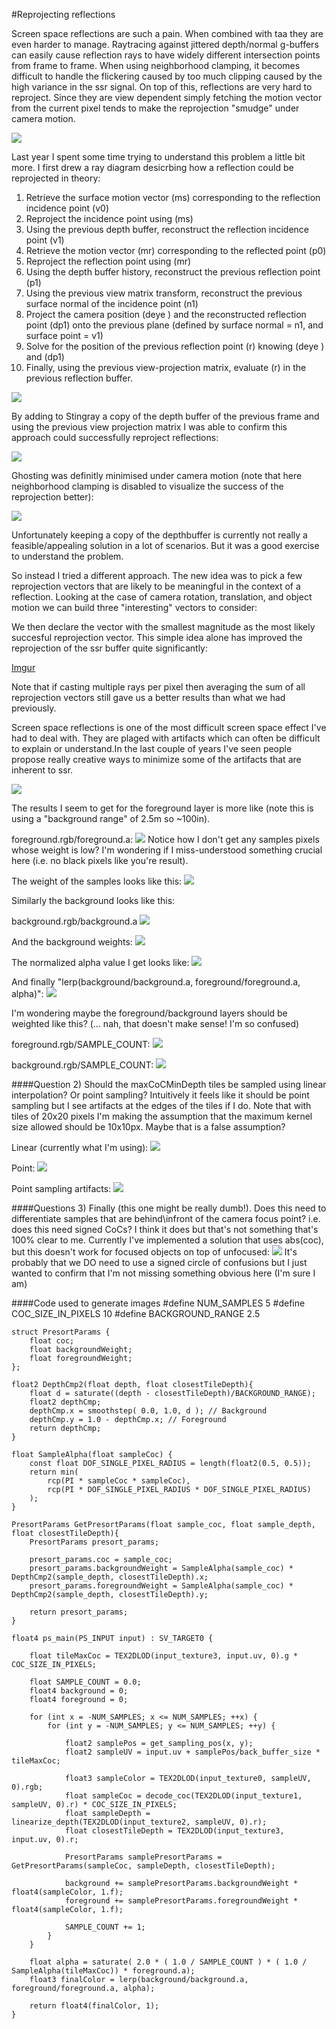 #Reprojecting reflections

Screen space reflections are such a pain. When combined with taa they are even harder to manage. Raytracing against jittered depth/normal g-buffers can easily cause reflection rays to have widely different intersection points from frame to frame. When using neighborhood clamping, it becomes difficult to handle the flickering caused by too much clipping caused by the high variance in the ssr signal. On top of this, reflections are very hard to reproject. Since they are view dependent simply fetching the motion vector from the current pixel tends to make the reprojection "smudge" under camera motion.

![](https://github.com/greje656/Questions/blob/master/images/foreground-original.png)

Last year I spent some time trying to understand this problem a little bit more. I first drew a ray diagram desicrbing how a reflection could be reprojected in theory:

1) Retrieve the surface motion vector (ms) corresponding to the reflection incidence point (v0)
2) Reproject the incidence point using (ms)
3) Using the previous depth buffer, reconstruct the reflection incidence point (v1)
4) Retrieve the motion vector (mr) corresponding to the reflected point (p0)
5) Reproject the reflection point using (mr)
6) Using the depth buffer history, reconstruct the previous reflection point (p1)
7) Using the previous view matrix transform, reconstruct the previous surface normal of the incidence point (n1)
8) Project the camera position (deye ) and the reconstructed reflection point (dp1) onto the previous plane (defined by surface normal = n1, and surface point = v1)
9) Solve for the position of the previous reflection point (r) knowing (deye ) and (dp1) 
10) Finally, using the previous view-projection matrix, evaluate (r) in the previous reflection buffer. 

![](https://github.com/greje656/Questions/blob/master/images/foreground-original.png)

By adding to Stingray a copy of the depth buffer of the previous frame and using the previous view projection matrix I was able to confirm this approach could successfully reproject reflections:

![](https://github.com/greje656/Questions/blob/master/images/foreground-original.png)

Ghosting was definitly minimised under camera motion (note that here neighborhood clamping is disabled to visualize the success of the reprojection better):

![](https://github.com/greje656/Questions/blob/master/images/foreground-original.png)

Unfortunately keeping a copy of the depthbuffer is currently not really a feasible/appealing solution in a lot of scenarios. But it was a good exercise to understand the problem.

So instead I tried a different approach. The new idea was to pick a few reprojection vectors that are likely to be meaningful in the context of a reflection. Looking at the case of camera rotation, translation, and object motion we can build three "interesting" vectors to consider:

We then declare the vector with the smallest magnitude as the most likely succesful reprojection vector. This simple idea alone has improved the reprojection of the ssr buffer quite significantly:

[Imgur](http://i.imgur.com/QURbYF0.gifv)

Note that if casting multiple rays per pixel then averaging the sum of all reprojection vectors still gave us a better results than what we had previously.

Screen space reflections is one of the most difficult screen space effect I've had to deal with. They are plaged with artifacts which can often be difficult to explain or understand.In the last couple of years I've seen people propose really creative ways to minimize some of the artifacts that are inherent to ssr. 

















![](https://github.com/greje656/Questions/blob/master/images/foreground-original.png)

The results I seem to get for the foreground layer is more like (note this is using a "background range" of 2.5m so ~100in).

foreground.rgb/foreground.a:
![](https://github.com/greje656/Questions/blob/master/images/foreground.jpg)
Notice how I don't get any samples pixels whose weight is low? I'm wondering if I miss-understood something crucial here (i.e. no black pixels like you're result). 

The weight of the samples looks like this:
![](https://github.com/greje656/Questions/blob/master/images/foreground-weights.jpg)

Similarly the background looks like this:

background.rgb/background.a
![](https://github.com/greje656/Questions/blob/master/images/background.jpg)

And the background weights:
![](https://github.com/greje656/Questions/blob/master/images/background-weights.jpg)

The normalized alpha value I get looks like:
![](https://github.com/greje656/Questions/blob/master/images/alpha.jpg)

And finally "lerp(background/background.a, foreground/foreground.a, alpha)":
![](https://github.com/greje656/Questions/blob/master/images/results.jpg)

I'm wondering maybe the foreground/background layers should be weighted like this? (... nah, that doesn't make sense! I'm so confused)

foreground.rgb/SAMPLE_COUNT:
![](https://github.com/greje656/Questions/blob/master/images/foreground2.jpg)

background.rgb/SAMPLE_COUNT:
![](https://github.com/greje656/Questions/blob/master/images/background2.jpg)

####Question 2)
Should the maxCoCMinDepth tiles be sampled using linear interpolation? Or point sampling? Intuitively it feels like it should be point sampling but I see artifacts at the edges of the tiles if I do. Note that with tiles of 20x20 pixels I'm making the assumption that the maximum kernel size allowed should be 10x10px. Maybe that is a false assumption?

Linear (currently what I'm using):
![](https://github.com/greje656/Questions/blob/master/images/tile-min-depth-linear.jpg)

Point:
![](https://github.com/greje656/Questions/blob/master/images/tile-min-depth-point.jpg)

Point sampling artifacts:
![](https://github.com/greje656/Questions/blob/master/images/artifacts.jpg)

####Questions 3)
Finally (this one might be really dumb!). Does this need to differentiate samples that are behind\infront of the camera focus point? i.e. does this need signed CoCs? I think it does but that's not something that's 100% clear to me. Currently I've implemented a solution that uses abs(coc), but this doesn't work for focused objects on top of unfocused:
![](https://github.com/greje656/Questions/blob/master/images/results-bad.jpg)
It's probably that we DO need to use a signed circle of confusions but I just wanted to confirm that I'm not missing something obvious here (I'm sure I am)

####Code used to generate images
	#define NUM_SAMPLES 5
	#define COC_SIZE_IN_PIXELS 10
	#define BACKGROUND_RANGE 2.5

	struct PresortParams {
		float coc;
		float backgroundWeight;
		float foregroundWeight;
	};
	
	float2 DepthCmp2(float depth, float closestTileDepth){
		float d = saturate((depth - closestTileDepth)/BACKGROUND_RANGE);
		float2 depthCmp;
		depthCmp.x = smoothstep( 0.0, 1.0, d ); // Background
		depthCmp.y = 1.0 - depthCmp.x; // Foreground
		return depthCmp;
	}
	
	float SampleAlpha(float sampleCoc) {
		const float DOF_SINGLE_PIXEL_RADIUS = length(float2(0.5, 0.5));
		return min(
			rcp(PI * sampleCoc * sampleCoc),
			rcp(PI * DOF_SINGLE_PIXEL_RADIUS * DOF_SINGLE_PIXEL_RADIUS)
		);
	}
	
	PresortParams GetPresortParams(float sample_coc, float sample_depth, float closestTileDepth){
		PresortParams presort_params;
	
		presort_params.coc = sample_coc;
		presort_params.backgroundWeight = SampleAlpha(sample_coc) * DepthCmp2(sample_depth, closestTileDepth).x;
		presort_params.foregroundWeight = SampleAlpha(sample_coc) * DepthCmp2(sample_depth, closestTileDepth).y;
	
		return presort_params;
	}
	
	float4 ps_main(PS_INPUT input) : SV_TARGET0 {
	
		float tileMaxCoc = TEX2DLOD(input_texture3, input.uv, 0).g * COC_SIZE_IN_PIXELS;
	
		float SAMPLE_COUNT = 0.0;
		float4 background = 0;
		float4 foreground = 0;
	
		for (int x = -NUM_SAMPLES; x <= NUM_SAMPLES; ++x) {
			for (int y = -NUM_SAMPLES; y <= NUM_SAMPLES; ++y) {
	
				float2 samplePos = get_sampling_pos(x, y);
				float2 sampleUV = input.uv + samplePos/back_buffer_size * tileMaxCoc;
	
				float3 sampleColor = TEX2DLOD(input_texture0, sampleUV, 0).rgb;
				float sampleCoc = decode_coc(TEX2DLOD(input_texture1, sampleUV, 0).r) * COC_SIZE_IN_PIXELS;
				float sampleDepth = linearize_depth(TEX2DLOD(input_texture2, sampleUV, 0).r);
				float closestTileDepth = TEX2DLOD(input_texture3, input.uv, 0).r;
	
				PresortParams samplePresortParams = GetPresortParams(sampleCoc, sampleDepth, closestTileDepth);
	
				background += samplePresortParams.backgroundWeight * float4(sampleColor, 1.f);
				foreground += samplePresortParams.foregroundWeight * float4(sampleColor, 1.f);
	
				SAMPLE_COUNT += 1;
			}
		}
		
		float alpha = saturate( 2.0 * ( 1.0 / SAMPLE_COUNT ) * ( 1.0 / SampleAlpha(tileMaxCoc)) * foreground.a);
		float3 finalColor = lerp(background/background.a, foreground/foreground.a, alpha);
	
		return float4(finalColor, 1);
	}